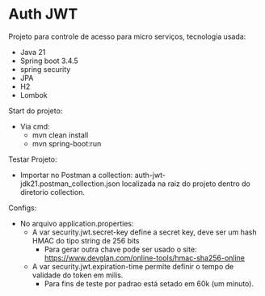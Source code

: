 # Auth JWT

Projeto para controle de acesso para micro serviços, tecnologia usada:

- Java 21
- Spring boot 3.4.5
- spring security
- JPA
- H2
- Lombok

Start do projeto:
- Via cmd:
  - mvn clean install
  - mvn spring-boot:run
  
Testar Projeto: 
- Importar no Postman a collection: auth-jwt-jdk21.postman_collection.json localizada na raiz do projeto dentro do diretorio collection. 

Configs:
- No arquivo application.properties:
  - A var security.jwt.secret-key define a secret key, deve ser um hash HMAC do tipo string de 256 bits
    - Para gerar outra chave pode ser usado o site: https://www.devglan.com/online-tools/hmac-sha256-online
  - A var security.jwt.expiration-time permite definir o tempo de validade do token em milis.
    - Para fins de teste por padrao está setado em 60k (um minuto).
  
  